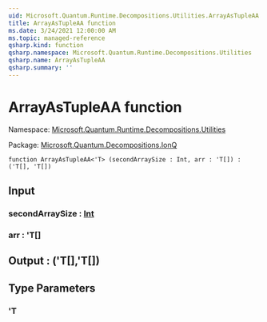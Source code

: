 ```yaml
---
uid: Microsoft.Quantum.Runtime.Decompositions.Utilities.ArrayAsTupleAA
title: ArrayAsTupleAA function
ms.date: 3/24/2021 12:00:00 AM
ms.topic: managed-reference
qsharp.kind: function
qsharp.namespace: Microsoft.Quantum.Runtime.Decompositions.Utilities
qsharp.name: ArrayAsTupleAA
qsharp.summary: ''
---
```


# ArrayAsTupleAA function

Namespace: [Microsoft.Quantum.Runtime.Decompositions.Utilities](xref:Microsoft.Quantum.Runtime.Decompositions.Utilities)

Package: [Microsoft.Quantum.Decompositions.IonQ](https://nuget.org/packages/Microsoft.Quantum.Decompositions.IonQ)




```qsharp
function ArrayAsTupleAA<'T> (secondArraySize : Int, arr : 'T[]) : ('T[], 'T[])
```


## Input

### secondArraySize : [Int](xref:microsoft.quantum.lang-ref.int)




### arr : 'T[]





## Output : ('T[],'T[])



## Type Parameters

### 'T

